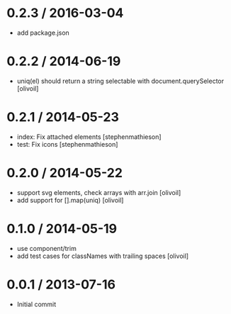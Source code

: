 
0.2.3 / 2016-03-04
==================

  * add package.json

0.2.2 / 2014-06-19
==================

 * uniq(el) should return a string selectable with document.querySelector [olivoil]

0.2.1 / 2014-05-23
==================

 * index: Fix attached elements [stephenmathieson]
 * test: Fix icons [stephenmathieson]

0.2.0 / 2014-05-22
==================

 * support svg elements, check arrays with arr.join [olivoil]
 * add support for [].map(uniq) [olivoil]

0.1.0 / 2014-05-19
==================

 * use component/trim
 * add test cases for classNames with trailing spaces [olivoil]

0.0.1 / 2013-07-16
==================

 * Initial commit
